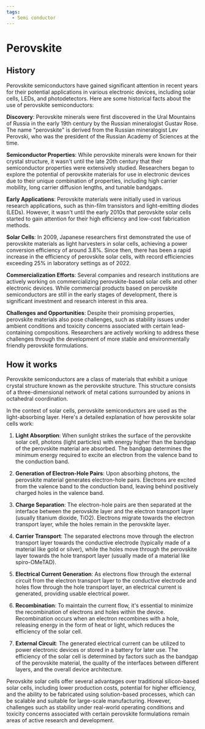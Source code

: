```yaml
---
tags:
  - Semi conductor
---
```


# Perovskite

## History

Perovskite semiconductors have gained significant attention in recent years for their potential applications in various electronic devices, including solar cells, LEDs, and photodetectors. Here are some historical facts about the use of perovskite semiconductors:

**Discovery**: Perovskite minerals were first discovered in the Ural Mountains of Russia in the early 19th century by the Russian mineralogist Gustav Rose. The name "perovskite" is derived from the Russian mineralogist Lev Perovski, who was the president of the Russian Academy of Sciences at the time.

**Semiconductor Properties**: While perovskite minerals were known for their crystal structure, it wasn't until the late 20th century that their semiconductor properties were extensively studied. Researchers began to explore the potential of perovskite materials for use in electronic devices due to their unique combination of properties, including high carrier mobility, long carrier diffusion lengths, and tunable bandgaps.

**Early Applications**: Perovskite materials were initially used in various research applications, such as thin-film transistors and light-emitting diodes (LEDs). However, it wasn't until the early 2010s that perovskite solar cells started to gain attention for their high efficiency and low-cost fabrication methods.

**Solar Cells**: In 2009, Japanese researchers first demonstrated the use of perovskite materials as light harvesters in solar cells, achieving a power conversion efficiency of around 3.8%. Since then, there has been a rapid increase in the efficiency of perovskite solar cells, with record efficiencies exceeding 25% in laboratory settings as of 2022.

**Commercialization Efforts**: Several companies and research institutions are actively working on commercializing perovskite-based solar cells and other electronic devices. While commercial products based on perovskite semiconductors are still in the early stages of development, there is significant investment and research interest in this area.

**Challenges and Opportunities**: Despite their promising properties, perovskite materials also pose challenges, such as stability issues under ambient conditions and toxicity concerns associated with certain lead-containing compositions. Researchers are actively working to address these challenges through the development of more stable and environmentally friendly perovskite formulations.

## How it works

Perovskite semiconductors are a class of materials that exhibit a unique crystal structure known as the perovskite structure. This structure consists of a three-dimensional network of metal cations surrounded by anions in octahedral coordination.

In the context of solar cells, perovskite semiconductors are used as the light-absorbing layer. Here's a detailed explanation of how perovskite solar cells work:

1. **Light Absorption**: When sunlight strikes the surface of the perovskite solar cell, photons (light particles) with energy higher than the bandgap of the perovskite material are absorbed. The bandgap determines the minimum energy required to excite an electron from the valence band to the conduction band.

2. **Generation of Electron-Hole Pairs**: Upon absorbing photons, the perovskite material generates electron-hole pairs. Electrons are excited from the valence band to the conduction band, leaving behind positively charged holes in the valence band.

3. **Charge Separation**: The electron-hole pairs are then separated at the interface between the perovskite layer and the electron transport layer (usually titanium dioxide, TiO2). Electrons migrate towards the electron transport layer, while the holes remain in the perovskite layer.

4. **Carrier Transport**: The separated electrons move through the electron transport layer towards the conductive electrode (typically made of a material like gold or silver), while the holes move through the perovskite layer towards the hole transport layer (usually made of a material like spiro-OMeTAD).

5. **Electrical Current Generation**: As electrons flow through the external circuit from the electron transport layer to the conductive electrode and holes flow through the hole transport layer, an electrical current is generated, providing usable electrical power.

6. **Recombination**: To maintain the current flow, it's essential to minimize the recombination of electrons and holes within the device. Recombination occurs when an electron recombines with a hole, releasing energy in the form of heat or light, which reduces the efficiency of the solar cell.

7. **External Circuit**: The generated electrical current can be utilized to power electronic devices or stored in a battery for later use. The efficiency of the solar cell is determined by factors such as the bandgap of the perovskite material, the quality of the interfaces between different layers, and the overall device architecture.

Perovskite solar cells offer several advantages over traditional silicon-based solar cells, including lower production costs, potential for higher efficiency, and the ability to be fabricated using solution-based processes, which can be scalable and suitable for large-scale manufacturing. However, challenges such as stability under real-world operating conditions and toxicity concerns associated with certain perovskite formulations remain areas of active research and development.